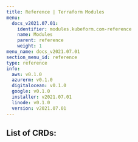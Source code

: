 ```yaml
---
title: Reference | Terraform Modules
menu:
  docs_v2021.07.01:
    identifier: modules.kubeform.com-reference
    name: Modules
    parent: reference
    weight: 1
menu_name: docs_v2021.07.01
section_menu_id: reference
type: reference
info:
  aws: v0.1.0
  azurerm: v0.1.0
  digitalocean: v0.1.0
  google: v0.1.0
  installer: v2021.07.01
  linode: v0.1.0
  version: v2021.07.01
---
```


## List of CRDs:

